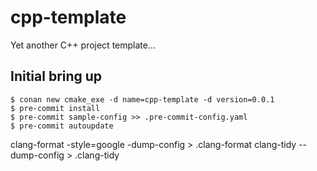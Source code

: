 # cpp-template
Yet another C++ project template...

## Initial bring up

```
$ conan new cmake_exe -d name=cpp-template -d version=0.0.1
$ pre-commit install
$ pre-commit sample-config >> .pre-commit-config.yaml
$ pre-commit autoupdate
```
clang-format -style=google -dump-config > .clang-format
clang-tidy --dump-config > .clang-tidy
